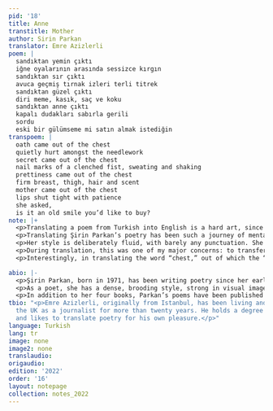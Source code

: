 ```yaml
---
pid: '18'
title: Anne
transtitle: Mother
author: Sirin Parkan
translator: Emre Azizlerli
poem: |
  sandıktan yemin çıktı
  iğne oyalarının arasında sessizce kırgın
  sandıktan sır çıktı
  avuca geçmiş tırnak izleri terli titrek
  sandıktan güzel çıktı
  diri meme, kasık, saç ve koku
  sandıktan anne çıktı
  kapalı dudakları sabırla gerili
  sordu
  eski bir gülümseme mi satın almak istediğin
transpoem: |
  oath came out of the chest
  quietly hurt amongst the needlework
  secret came out of the chest
  nail marks of a clenched fist, sweating and shaking
  prettiness came out of the chest
  firm breast, thigh, hair and scent
  mother came out of the chest
  lips shut tight with patience
  she asked,
  is it an old smile you’d like to buy?
note: |+
  <p>Translating a poem from Turkish into English is a hard art, since the source language has wildly different grammar and syntax than the target language, and the poem loses the sounds and the multi-layered associations of its words in the source language. As the translator negotiates between the words, sounds, and pauses of the poem in two distinct languages, however, recreating a text in new clothes, the poem may gain a new force and musicality in its new outfit, in this case, English.</p>
  <p>Translating Şirin Parkan’s poetry has been such a journey of mental bargaining for me. Her poetry rests on common Turkish words which she seems to reveal from a personal dictionary, with additional meanings that she herself has cultivated, impregnating them with a unique intensity.</p>
  <p>Her style is deliberately fluid, with barely any punctuation. She often serves up pauses by line breaks, as if carrying her inner music and rhythm onto the page. She is breaking the standards and accessibility of everyday language to take us into her personal world as a mother, a daughter, a lover.</p>
  <p>During translation, this was one of my major concerns: to transfer the alienness of her Turkish into the English language with the same effect. Hence in the poem titled “Mother,” despite the impulse to put an article in front of “oath,” “secret,” or “prettiness”, the words stand alone at the beginning of the lines – just like in Turkish. It is an intervention in English, from a Turkish source, that opens up the possibilities of language.</p>
  <p>Interestingly, in translating the word “chest,” out of which the “oath” and “secret” come, the poem gains new resonance in English. In Turkish, the word signifies a chest of drawers or a box. But in English, the chest is also a body part, covering our hearts. In a highly personal poem about memories of family life and growing up, the word “chest” more than fits in, enriching the Turkish. A translator’s triumph, in fierce negotiation!</p>

abio: |-
  <p>Şirin Parkan, born in 1971, has been writing poetry since her early school years, and she has published four books of poetry over the past ten years. Parkan writes poetry alongside her day job as a medical doctor in Istanbul, Turkey, where she works and teaches at the university. She is also a trained actress and performs with the Studio Actors group led by one of Turkey’s leading figures in theater. Parkan has a twenty-year-old daughter, and she is also mother to a six-year-old cat.</p>
  <p>As a poet, she has a dense, brooding style, strong in visual imagery, melody, and rhythm. The visual aspects in her poetry show influences both from painting and theater as colors and a photographic sensibility. Her poetry is rich with unconscious cues that would provide fertile ground for psychoanalytic interpretation.</p>
  <p>In addition to her four books, Parkan’s poems have been published in leading literary journals throughout Turkey, along with interviews and reviews.</p>
tbio: "<p>Emre Azizlerli, originally from Istanbul, has been living and working in
  the UK as a journalist for more than twenty years. He holds a degree in French literature
  and likes to translate poetry for his own pleasure.</p>"
language: Turkish
lang: tr
image: none
image2: none
translaudio:
origaudio:
edition: '2022'
order: '16'
layout: notepage
collection: notes_2022
---
```

